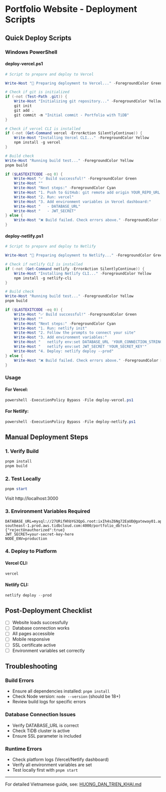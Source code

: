 # Portfolio Website - Deployment Scripts

## Quick Deploy Scripts

### Windows PowerShell

#### deploy-vercel.ps1
```powershell
# Script to prepare and deploy to Vercel

Write-Host "🚀 Preparing deployment to Vercel..." -ForegroundColor Green

# Check if git is initialized
if (-not (Test-Path .git)) {
    Write-Host "Initializing git repository..." -ForegroundColor Yellow
    git init
    git add .
    git commit -m "Initial commit - Portfolio with TiDB"
}

# Check if vercel CLI is installed
if (-not (Get-Command vercel -ErrorAction SilentlyContinue)) {
    Write-Host "Installing Vercel CLI..." -ForegroundColor Yellow
    npm install -g vercel
}

# Build check
Write-Host "Running build test..." -ForegroundColor Yellow
pnpm build

if ($LASTEXITCODE -eq 0) {
    Write-Host "✅ Build successful!" -ForegroundColor Green
    Write-Host ""
    Write-Host "Next steps:" -ForegroundColor Cyan
    Write-Host "1. Push to GitHub: git remote add origin YOUR_REPO_URL && git push -u origin main"
    Write-Host "2. Run: vercel"
    Write-Host "3. Add environment variables in Vercel dashboard:"
    Write-Host "   - DATABASE_URL"
    Write-Host "   - JWT_SECRET"
} else {
    Write-Host "❌ Build failed. Check errors above." -ForegroundColor Red
}
```

#### deploy-netlify.ps1
```powershell
# Script to prepare and deploy to Netlify

Write-Host "🚀 Preparing deployment to Netlify..." -ForegroundColor Green

# Check if netlify CLI is installed
if (-not (Get-Command netlify -ErrorAction SilentlyContinue)) {
    Write-Host "Installing Netlify CLI..." -ForegroundColor Yellow
    npm install -g netlify-cli
}

# Build check
Write-Host "Running build test..." -ForegroundColor Yellow
pnpm build

if ($LASTEXITCODE -eq 0) {
    Write-Host "✅ Build successful!" -ForegroundColor Green
    Write-Host ""
    Write-Host "Next steps:" -ForegroundColor Cyan
    Write-Host "1. Run: netlify init"
    Write-Host "2. Follow the prompts to connect your site"
    Write-Host "3. Add environment variables:"
    Write-Host "   netlify env:set DATABASE_URL 'YOUR_CONNECTION_STRING'"
    Write-Host "   netlify env:set JWT_SECRET 'YOUR_SECRET_KEY'"
    Write-Host "4. Deploy: netlify deploy --prod"
} else {
    Write-Host "❌ Build failed. Check errors above." -ForegroundColor Red
}
```

### Usage

#### For Vercel:
```powershell
powershell -ExecutionPolicy Bypass -File deploy-vercel.ps1
```

#### For Netlify:
```powershell
powershell -ExecutionPolicy Bypass -File deploy-netlify.ps1
```

## Manual Deployment Steps

### 1. Verify Build
```powershell
pnpm install
pnpm build
```

### 2. Test Locally
```powershell
pnpm start
```
Visit http://localhost:3000

### 3. Environment Variables Required

```env
DATABASE_URL=mysql://27URifHhbYG3QpG.root:ixIh4sZ6Ng72EaUD@gateway01.ap-southeast-1.prod.aws.tidbcloud.com:4000/portfolio_db?ssl={"rejectUnauthorized":true}
JWT_SECRET=your-secret-key-here
NODE_ENV=production
```

### 4. Deploy to Platform

#### Vercel CLI:
```powershell
vercel
```

#### Netlify CLI:
```powershell
netlify deploy --prod
```

## Post-Deployment Checklist

- [ ] Website loads successfully
- [ ] Database connection works
- [ ] All pages accessible
- [ ] Mobile responsive
- [ ] SSL certificate active
- [ ] Environment variables set correctly

## Troubleshooting

### Build Errors
- Ensure all dependencies installed: `pnpm install`
- Check Node version: `node --version` (should be 18+)
- Review build logs for specific errors

### Database Connection Issues
- Verify DATABASE_URL is correct
- Check TiDB cluster is active
- Ensure SSL parameter is included

### Runtime Errors
- Check platform logs (Vercel/Netlify dashboard)
- Verify all environment variables are set
- Test locally first with `pnpm start`

---

For detailed Vietnamese guide, see: [HUONG_DAN_TRIEN_KHAI.md](./HUONG_DAN_TRIEN_KHAI.md)
